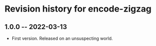 # Revision history for encode-zigzag

## 1.0.0 -- 2022-03-13

* First version. Released on an unsuspecting world.
